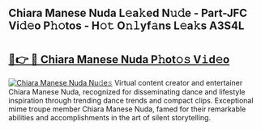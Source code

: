 ## Chiara Manese Nuda L𝚎a𝚔ed N𝚞𝚍e - Part-JFC Vi𝚍𝚎o P𝚑𝚘tos - H𝚘𝚝 O𝚗𝚕yf𝚊ns L𝚎a𝚔s A3S4L

# <h2><a href="http://kf24ys.oniu.top/?m=Chiara+Manese+Nuda">🔗👉 🔴 Chiara Manese Nuda P𝚑ot𝚘𝚜 V𝚒d𝚎o</a></h2>

[![Chiara Manese Nuda Nu𝚍e𝚜](https://i.imgur.com/0qMVB7G.gif)](http://kf24ys.oniu.top/?m=Chiara+Manese+Nuda)
Virtual content creator and entertainer Chiara Manese Nuda, recognized for disseminating dance and lifestyle inspiration through trending dance trends and compact clips. Exceptional mime troupe member Chiara Manese Nuda, famed for their remarkable abilities and accomplishments in the art of silent storytelling.  

